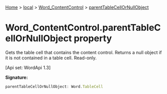 [Home](./index) &gt; [local](local.md) &gt; [Word\_ContentControl](local.word_contentcontrol.md) &gt; [parentTableCellOrNullObject](local.word_contentcontrol.parenttablecellornullobject.md)

# Word\_ContentControl.parentTableCellOrNullObject property

Gets the table cell that contains the content control. Returns a null object if it is not contained in a table cell. Read-only. 

 \[Api set: WordApi 1.3\]

**Signature:**
```javascript
parentTableCellOrNullObject: Word.TableCell
```
